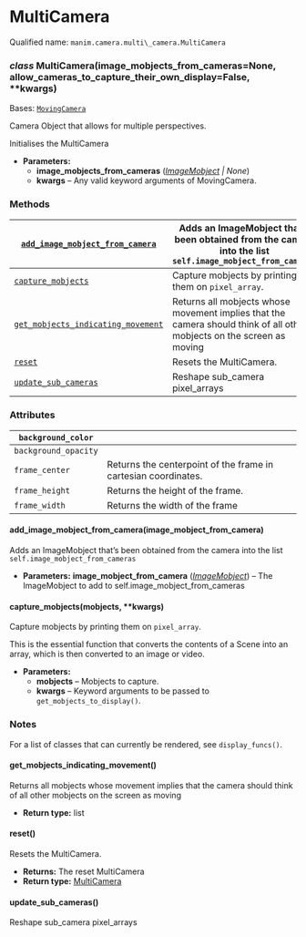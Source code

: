 # MultiCamera

Qualified name: `manim.camera.multi\_camera.MultiCamera`

### *class* MultiCamera(image_mobjects_from_cameras=None, allow_cameras_to_capture_their_own_display=False, \*\*kwargs)

Bases: [`MovingCamera`](manim.camera.moving_camera.MovingCamera.md#manim.camera.moving_camera.MovingCamera)

Camera Object that allows for multiple perspectives.

Initialises the MultiCamera

* **Parameters:**
  * **image_mobjects_from_cameras** ([*ImageMobject*](manim.mobject.types.image_mobject.ImageMobject.md#manim.mobject.types.image_mobject.ImageMobject) *|* *None*)
  * **kwargs** – Any valid keyword arguments of MovingCamera.

### Methods

| [`add_image_mobject_from_camera`](#manim.camera.multi_camera.MultiCamera.add_image_mobject_from_camera)       | Adds an ImageMobject that's been obtained from the camera into the list `self.image_mobject_from_cameras`              |
|---------------------------------------------------------------------------------------------------------------|------------------------------------------------------------------------------------------------------------------------|
| [`capture_mobjects`](#manim.camera.multi_camera.MultiCamera.capture_mobjects)                                 | Capture mobjects by printing them on `pixel_array`.                                                                    |
| [`get_mobjects_indicating_movement`](#manim.camera.multi_camera.MultiCamera.get_mobjects_indicating_movement) | Returns all mobjects whose movement implies that the camera should think of all other mobjects on the screen as moving |
| [`reset`](#manim.camera.multi_camera.MultiCamera.reset)                                                       | Resets the MultiCamera.                                                                                                |
| [`update_sub_cameras`](#manim.camera.multi_camera.MultiCamera.update_sub_cameras)                             | Reshape sub_camera pixel_arrays                                                                                        |

### Attributes

| `background_color`   |                                                                |
|----------------------|----------------------------------------------------------------|
| `background_opacity` |                                                                |
| `frame_center`       | Returns the centerpoint of the frame in cartesian coordinates. |
| `frame_height`       | Returns the height of the frame.                               |
| `frame_width`        | Returns the width of the frame                                 |

#### add_image_mobject_from_camera(image_mobject_from_camera)

Adds an ImageMobject that’s been obtained from the camera
into the list `self.image_mobject_from_cameras`

* **Parameters:**
  **image_mobject_from_camera** ([*ImageMobject*](manim.mobject.types.image_mobject.ImageMobject.md#manim.mobject.types.image_mobject.ImageMobject)) – The ImageMobject to add to self.image_mobject_from_cameras

#### capture_mobjects(mobjects, \*\*kwargs)

Capture mobjects by printing them on `pixel_array`.

This is the essential function that converts the contents of a Scene
into an array, which is then converted to an image or video.

* **Parameters:**
  * **mobjects** – Mobjects to capture.
  * **kwargs** – Keyword arguments to be passed to `get_mobjects_to_display()`.

### Notes

For a list of classes that can currently be rendered, see `display_funcs()`.

#### get_mobjects_indicating_movement()

Returns all mobjects whose movement implies that the camera
should think of all other mobjects on the screen as moving

* **Return type:**
  list

#### reset()

Resets the MultiCamera.

* **Returns:**
  The reset MultiCamera
* **Return type:**
  [MultiCamera](#manim.camera.multi_camera.MultiCamera)

#### update_sub_cameras()

Reshape sub_camera pixel_arrays
